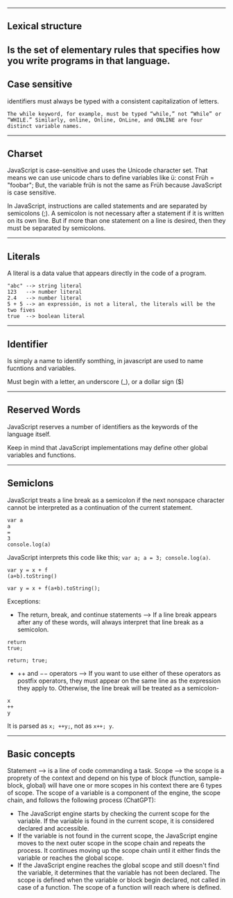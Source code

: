
--------------------
Lexical structure
--------------------
Is the set of elementary rules that specifies how you write programs in that language.
--------------------
Case sensitive
--------------------
identifiers must always be typed with a consistent capitalization of letters.
```
The while keyword, for example, must be typed “while,” not “While” or “WHILE.” Similarly, online, Online, OnLine, and ONLINE are four distinct variable names.
```
--------------------
Charset
--------------------
JavaScript is case-sensitive and uses the Unicode character set. That means we can use unicode chars to define variables like ü:
const Früh = "foobar";
But, the variable früh is not the same as Früh because JavaScript is case sensitive.

In JavaScript, instructions are called statements and are separated by semicolons (;). A semicolon is not necessary after a statement if it is written on its own line. But if more than one statement on a line is desired, then they must be separated by semicolons.

--------------------
Literals
--------------------
A literal is a data value that appears directly in the code of a program.
```
"abc" --> string literal
123   --> number literal
2.4   --> number literal
5 + 5 --> an expressión, is not a literal, the literals will be the two fives
true  --> boolean literal
```

--------------------
Identifier
--------------------
Is simply a name to identify somthing, in javascript are used to name fucntions and variables. 

Must begin with a letter, an underscore (_), or a dollar sign ($)

--------------------
Reserved Words
--------------------
JavaScript reserves a number of identifiers as the keywords of the language itself.

Keep in mind that JavaScript implementations may define other global variables and functions.

--------------------
Semiclons
--------------------
JavaScript treats a line break as a semicolon if the next nonspace character cannot be interpreted as a continuation of the current statement.
```
var a 
a 
=
3
console.log(a)
```
JavaScript interprets this code like this; `var a; a = 3; console.log(a)`.
```
var y = x + f 
(a+b).toString()
```
`var y = x + f(a+b).toString();`

Exceptions:
- The return, break, and continue statements --> If a line break appears after any of these words, will always interpret that line break as a semicolon. 
```
return 
true;
```
`return; true;`
- ++ and −− operators --> If you want to use either of these operators as postfix operators, they must appear on the same line as the expression they apply to. Otherwise, the line break will be treated as a semicolon-
```
x
++
y
```
It is parsed as `x; ++y;`, not as `x++; y`.

--------------------
Basic concepts
--------------------
Statement --> is a line of code commanding a task.
Scope --> the scope is a proprety of the context and depend on his type of block (function, sample-block, global) will have one or more scopes in his context there are 6 types of scope. The scope of a variable is a component of the engine, the scope chain, and follows the following process (ChatGPT):
- The JavaScript engine starts by checking the current scope for the variable. If the variable is found in the current scope, it is considered declared and accessible.
- If the variable is not found in the current scope, the JavaScript engine moves to the next outer scope in the scope chain and repeats the process. It continues moving up the scope chain until it either finds the variable or reaches the global scope.
- If the JavaScript engine reaches the global scope and still doesn't find the variable, it determines that the variable has not been declared.
The scope is defined when the variable or block begin declared, not called in case of a function. The scope of a function will reach where is defined.
